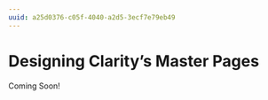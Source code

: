 ```yaml
---
uuid: a25d0376-c05f-4040-a2d5-3ecf7e79eb49
---
```

# Designing Clarity’s Master Pages

Coming Soon!
